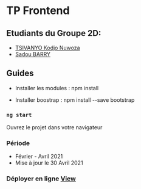 # TP Frontend

## Etudiants du Groupe 2D:  
- [TSIVANYO Kodjo Nuwoza](https://marctsivanyo.github.io/)
- [Sadou BARRY](https://github.com/sabari2018)

## Guides

- Installer les modules : npm install

- Installer boostrap  : npm install --save bootstrap  

### `ng start`

Ouvrez le projet dans votre navigateur
 
### Période
 - Février - Avril 2021
 - Mise à jour le 30 Avril 2021

 ### Déployer en ligne [View](pratiques.agencehost.com/kanban)
